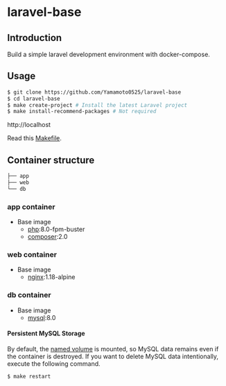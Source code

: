 # laravel-base

## Introduction

Build a simple laravel development environment with docker-compose.

## Usage

```bash
$ git clone https://github.com/Yamamoto0525/laravel-base
$ cd laravel-base
$ make create-project # Install the latest Laravel project
$ make install-recommend-packages # Not required
```

http://localhost

Read this [Makefile](https://github.com/Yamamoto0525/laravel-base/blob/main/Makefile).

## Container structure

```bash
├── app
├── web
└── db
```

### app container

- Base image
  - [php](https://hub.docker.com/_/php):8.0-fpm-buster
  - [composer](https://hub.docker.com/_/composer):2.0

### web container

- Base image
  - [nginx](https://hub.docker.com/_/nginx):1.18-alpine

### db container

- Base image
  - [mysql](https://hub.docker.com/_/mysql):8.0

#### Persistent MySQL Storage

By default, the [named volume](https://docs.docker.com/compose/compose-file/#volumes) is mounted, so MySQL data remains even if the container is destroyed.
If you want to delete MySQL data intentionally, execute the following command.

```bash
$ make restart
```